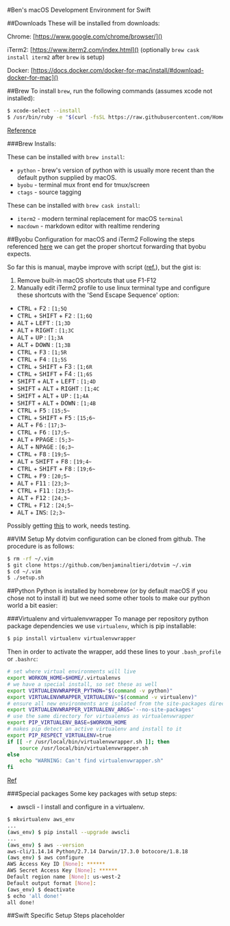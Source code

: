 #Ben's macOS Development Environment for Swift

##Downloads
These will be installed from downloads:

Chrome: [https://www.google.com/chrome/browser/]()

iTerm2: [https://www.iterm2.com/index.html]() (optionally `brew cask install iterm2` after `brew` is setup)

Docker: [https://docs.docker.com/docker-for-mac/install/#download-docker-for-mac]()

##Brew
To install `brew`, run the following commands (assumes xcode not installed):

```bash
$ xcode-select --install
$ /usr/bin/ruby -e "$(curl -fsSL https://raw.githubusercontent.com/Homebrew/install/master/install)"
```

[Reference](https://brew.sh/)

###Brew Installs:

These can be installed with `brew install`:

* `python` - brew's version of python with is usually more recent than the default python supplied by macOS. 
* `byobu` - terminal mux front end for tmux/screen
* `ctags` - source tagging

These can be installed with `brew cask install`:

* `iterm2` - modern terminal replacement for macOS `terminal`
* `macdown` - markdown editor with realtime rendering

##Byobu Configuration for macOS and iTerm2
Following the steps referenced [here](https://stackoverflow.com/a/26470118) we can get the proper shortcut forwarding that byobu expects.

So far this is manual, maybe improve with script ([ref.](https://apple.stackexchange.com/a/115799)), but the gist is:

1. Remove built-in macOS shortcuts that use F1-F12
2. Manually edit iTerm2 profile to use linux terminal type and configure these shortcuts with the 'Send Escape Sequence' option:
	
 -  <kbd>CTRL</kbd> + <kbd>F2</kbd> : `[1;5Q`
 -  <kbd>CTRL</kbd> + <kbd>SHIFT</kbd> + <kbd>F2</kbd> : `[1;6Q`
 -  <kbd>ALT</kbd> + <kbd>LEFT</kbd> : `[1;3D`
 -  <kbd>ALT</kbd> + <kbd>RIGHT</kbd> : `[1;3C`
 -  <kbd>ALT</kbd> + <kbd>UP</kbd> : `[1;3A`
 -  <kbd>ALT</kbd> + <kbd>DOWN</kbd> : `[1;3B`
 -  <kbd>CTRL</kbd> + <kbd>F3</kbd> : `[1;5R`
 -  <kbd>CTRL</kbd> + <kbd>F4</kbd> : `[1;5S`
 -  <kbd>CTRL</kbd> + <kbd>SHIFT</kbd> + F3 : `[1;6R`
 -  <kbd>CTRL</kbd> + <kbd>SHIFT</kbd> + F4 : `[1;6S`
 -  <kbd>SHIFT</kbd> + <kbd>ALT</kbd> + <kbd>LEFT</kbd> : `[1;4D`
 -  <kbd>SHIFT</kbd> + <kbd>ALT</kbd> + <kbd>RIGHT</kbd> : `[1;4C`
 -  <kbd>SHIFT</kbd> + <kbd>ALT</kbd> + <kbd>UP</kbd> : `[1;4A`
 -  <kbd>SHIFT</kbd> + <kbd>ALT</kbd> + <kbd>DOWN</kbd> : `[1;4B`
 -  <kbd>CTRL</kbd> + <kbd>F5</kbd> : `[15;5~`
 -  <kbd>CTRL</kbd> + <kbd>SHIFT</kbd> + <kbd>F5</kbd> : `[15;6~`
 -  <kbd>ALT</kbd> + <kbd>F6</kbd> : `[17;3~`
 -  <kbd>CTRL</kbd> + <kbd>F6</kbd> : `[17;5~`
 -  <kbd>ALT</kbd> + <kbd>PPAGE</kbd> : `[5;3~`
 -  <kbd>ALT</kbd> + <kbd>NPAGE</kbd> : `[6;3~`
 -  <kbd>CTRL</kbd> + <kbd>F8</kbd> : `[19;5~`
 -  <kbd>ALT</kbd> + <kbd>SHIFT</kbd> + <kbd>F8</kbd> : `[19;4~`
 -  <kbd>CTRL</kbd> + <kbd>SHIFT</kbd> + <kbd>F8</kbd> : `[19;6~`
 -  <kbd>CTRL</kbd> + <kbd>F9</kbd> : `[20;5~`
 -  <kbd>ALT</kbd> + <kbd>F11</kbd> : `[23;3~`
 -  <kbd>CTRL</kbd> + <kbd>F11</kbd> : `[23;5~`
 -  <kbd>ALT</kbd> + <kbd>F12</kbd> : `[24;3~`
 -  <kbd>CTRL</kbd> + <kbd>F12</kbd> : `[24;5~`
 -  <kbd>ALT</kbd> + <kbd>INS</kbd>: `[2;3~`
 
 Possibly getting [this](http://stratus3d.com/blog/2015/02/28/sync-iterm2-profile-with-dotfiles-repository/) to work, needs testing.


##VIM Setup
My dotvim configuration can be cloned from github. The procedure is as follows:

```bash
$ rm -rf ~/.vim
$ git clone https://github.com/benjaminaltieri/dotvim ~/.vim
$ cd ~/.vim
$ ./setup.sh
```

##Python
Python is installed by homebrew (or by default macOS if you chose not to install it) but we need some other tools to make our python world a bit easier:

###Virtualenv and virtualenvwrapper
To manage per repository python package dependencies we use `virtualenv`, which is pip installable:

```bash
$ pip install virtualenv virtualenvwrapper
```

Then in order to activate the wrapper, add these lines to your  `.bash_profile` or `.bashrc`:

```bash
# set where virtual environments will live
export WORKON_HOME=$HOME/.virtualenvs
# we have a special install, so set these as well
export VIRTUALENVWRAPPER_PYTHON="$(command -v python)"
export VIRTUALENVWRAPPER_VIRTUALENV="$(command -v virtualenv)"
# ensure all new environments are isolated from the site-packages directory
export VIRTUALENVWRAPPER_VIRTUALENV_ARGS='--no-site-packages'
# use the same directory for virtualenvs as virtualenvwrapper
export PIP_VIRTUALENV_BASE=$WORKON_HOME
# makes pip detect an active virtualenv and install to it
export PIP_RESPECT_VIRTUALENV=true
if [[ -r /usr/local/bin/virtualenvwrapper.sh ]]; then
    source /usr/local/bin/virtualenvwrapper.sh
else
    echo "WARNING: Can't find virtualenvwrapper.sh"
fi
```

[Ref](http://mkelsey.com/2013/04/30/how-i-setup-virtualenv-and-virtualenvwrapper-on-my-mac/)

###Special packages
Some key packages with setup steps:

- awscli - I install and configure in a virtualenv.

```bash
$ mkvirtualenv aws_env
...
(aws_env) $ pip install --upgrade awscli
...
(aws_env) $ aws --version
aws-cli/1.14.14 Python/2.7.14 Darwin/17.3.0 botocore/1.8.18
(aws_env) $ aws configure
AWS Access Key ID [None]: ******
AWS Secret Access Key [None]: ******
Default region name [None]: us-west-2
Default output format [None]:
(aws_env) $ deactivate
$ echo 'all done!'
all done!
```

##Swift Specific Setup Steps
placeholder

